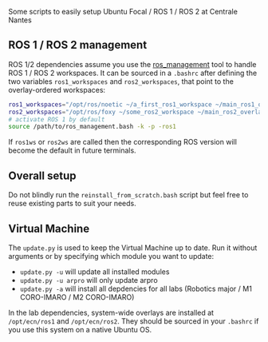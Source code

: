 Some scripts to easily setup Ubuntu Focal / ROS 1 / ROS 2 at Centrale Nantes

## ROS 1 / ROS 2 management

ROS 1/2 dependencies assume you use the [ros_management](https://github.com/oKermorgant/ros_management_tools) tool to handle ROS 1 / ROS 2 workspaces. It can be sourced in a `.bashrc` after defining the two variables `ros1_workspaces` and `ros2_workspaces`, that point to the overlay-ordered workspaces:

```bash
ros1_workspaces="/opt/ros/noetic ~/a_first_ros1_workspace ~/main_ros1_overlay"
ros2_workspaces="/opt/ros/foxy ~/some_ros2_workspace ~/main_ros2_overlay"
# activate ROS 1 by default
source /path/to/ros_management.bash -k -p -ros1
```

If `ros1ws` or `ros2ws` are called then the corresponding ROS version will become the default in future terminals.

## Overall setup

Do not blindly run the `reinstall_from_scratch.bash` script but feel free to reuse existing parts to suit your needs.


## Virtual Machine

The `update.py` is used to keep the Virtual Machine up to date. Run it without arguments or by specifying which module you want to update:
  - `update.py -u` will update all installed modules
  - `update.py -u arpro` will only update arpro
  - `update.py -a` will install all depdencies for all labs (Robotics major / M1 CORO-IMARO / M2 CORO-IMARO)
    
In the lab dependencies, system-wide overlays are installed at `/opt/ecn/ros1` and `/opt/ecn/ros2`. They should be sourced in your `.bashrc` if you use this system on a native Ubuntu OS.
